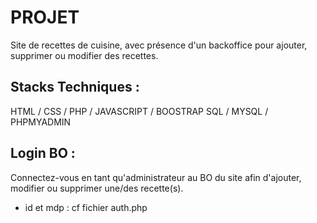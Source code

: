 # PROJET 
Site de recettes de cuisine, avec présence d'un backoffice pour ajouter, supprimer ou modifier des recettes.

## Stacks Techniques : 
HTML / CSS / PHP / JAVASCRIPT / BOOSTRAP
SQL / MYSQL / PHPMYADMIN

## Login BO : 
Connectez-vous en tant qu'administrateur au BO du site afin d'ajouter, modifier ou supprimer une/des recette(s).
- id et mdp : cf fichier auth.php

